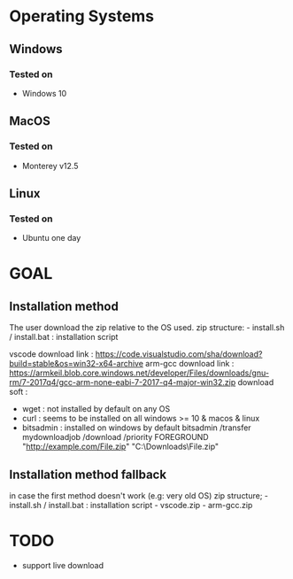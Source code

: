 # Operating Systems
## Windows
### Tested on
- Windows 10

## MacOS
### Tested on
- Monterey v12.5

## Linux
### Tested on
- Ubuntu one day

# GOAL
## Installation method
The user download the zip relative to the OS used.
zip structure:
	- install.sh / install.bat : installation script

vscode download link : https://code.visualstudio.com/sha/download?build=stable&os=win32-x64-archive
arm-gcc download link : https://armkeil.blob.core.windows.net/developer/Files/downloads/gnu-rm/7-2017q4/gcc-arm-none-eabi-7-2017-q4-major-win32.zip
download soft :
- wget : not installed by default on any OS
- curl : seems to be installed on all windows >= 10 & macos & linux
- bitsadmin : installed on windows by default
bitsadmin /transfer mydownloadjob /download /priority FOREGROUND "http://example.com/File.zip" "C:\Downloads\File.zip"

## Installation method fallback
in case the first method doesn't work (e.g: very old OS)
zip structure;
	- install.sh / install.bat : installation script
	- vscode.zip
	- arm-gcc.zip

# TODO
- support live download
